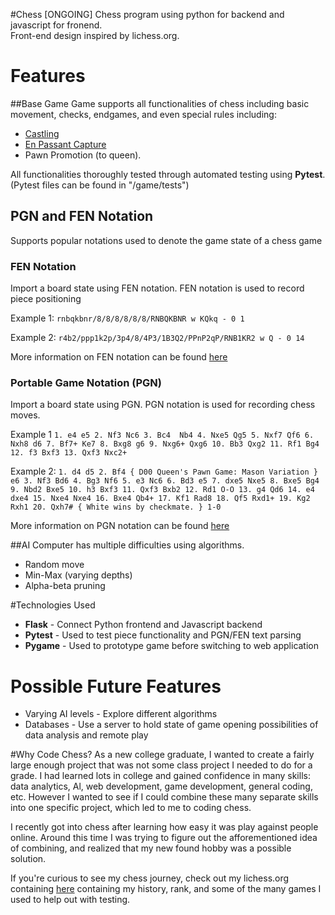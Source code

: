 #Chess [ONGOING]
Chess program using python for backend and javascript for fronend.  
Front-end design inspired by lichess.org.

# Features
##Base Game
Game supports all functionalities of chess including basic movement, checks, endgames,
and even special rules including:
- [Castling](https://simple.wikipedia.org/wiki/Castling#:~:text=Castling%20is%20a%20special%20move,where%20the%20king%20has%20moved. "Castling")
- [En Passant Capture](https://en.wikipedia.org/wiki/En_passant "En Passant Capture")
- Pawn Promotion (to queen).

All functionalities thoroughly tested through automated testing using **Pytest**.  
(Pytest files can be found in "/game/tests")
## PGN and FEN Notation
Supports popular notations used to denote the game state of a chess game
### FEN Notation
Import a board state using FEN notation.  FEN notation is used to record piece positioning

Example 1:
`rnbqkbnr/8/8/8/8/8/8/RNBQKBNR w KQkq - 0 1`

Example 2:
`r4b2/ppp1k2p/3p4/8/4P3/1B3Q2/PPnP2qP/RNB1KR2 w Q - 0 14`

More information on FEN notation can be found [here](https://en.wikipedia.org/wiki/Forsyth%E2%80%93Edwards_Notation "here")
### Portable Game Notation (PGN)
Import a board state using PGN.  PGN notation is used for recording chess moves.

Example 1
`1. e4 e5 2. Nf3 Nc6 3. Bc4  Nb4 4. Nxe5 Qg5 5. Nxf7 Qf6 6. Nxh8 d6 7. Bf7+ Ke7 8. Bxg8 g6 9. Nxg6+ Qxg6 10. Bb3 Qxg2 11. Rf1 Bg4 12. f3 Bxf3 13. Qxf3 Nxc2+`

Example 2:
`1. d4 d5 2. Bf4 { D00 Queen's Pawn Game: Mason Variation } e6 3. Nf3 Bd6 4. Bg3 Nf6 5. e3 Nc6 6. Bd3 e5 7. dxe5 Nxe5 8. Bxe5 Bg4 9. Nbd2 Bxe5 10. h3 Bxf3 11. Qxf3 Bxb2 12. Rd1 O-O 13. g4 Qd6 14. e4 dxe4 15. Nxe4 Nxe4 16. Bxe4 Qb4+ 17. Kf1 Rad8 18. Qf5 Rxd1+ 19. Kg2 Rxh1 20. Qxh7# { White wins by checkmate. } 1-0`

More information on PGN notation can be found [here](https://en.wikipedia.org/wiki/Portable_Game_Notation "here")

##AI
Computer has multiple difficulties using algorithms.
- Random move
- Min-Max (varying depths)
- Alpha-beta pruning

#Technologies Used
- **Flask** - Connect Python frontend and Javascript backend
- **Pytest** - Used to test piece functionality and PGN/FEN text parsing
- **Pygame** - Used to prototype game before switching to web application

# Possible Future Features
- Varying AI levels - Explore different algorithms
- Databases - Use a server to hold state of game opening possibilities of data analysis and remote play


#Why Code Chess?
As a new college graduate, I wanted to create a fairly large enough project that was not
some class project I needed to do for a grade. I had learned lots in college and gained
confidence in many skills: data analytics, Al, web development, game development,
general coding, etc. However I wanted to see if I could combine these many separate skills into one specific project, which led to me to coding chess.

I recently got into chess after learning how easy it was play against people online.
Around this time I was trying to figure out the afforementioned idea of combining, and
realized that my new found hobby was a possible solution.

If you're curious to see my chess journey, check out my lichess.org containing [here](https://lichess.org/@/laidbacknerd "here") containing my history, rank, and some of the many games I used to help out with testing.
